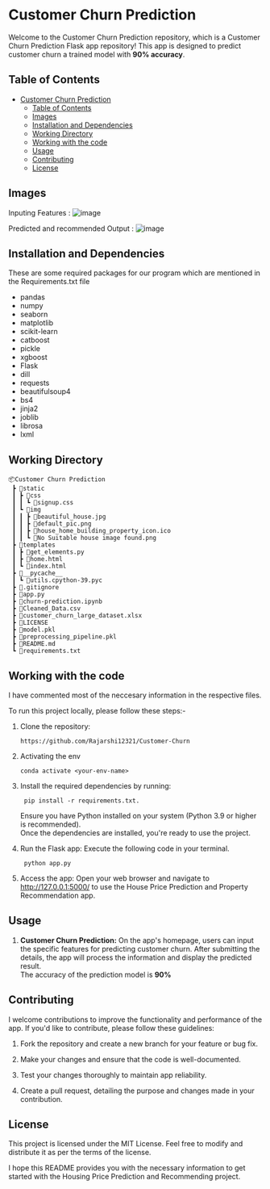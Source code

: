 
# Customer Churn Prediction

Welcome to the Customer Churn Prediction repository, which is a Customer Churn Prediction Flask app repository! This app is designed to predict customer churn a trained model with **90% accuracy**.

## Table of Contents

- [Customer Churn Prediction](#customer-churn-prediction)
  - [Table of Contents](#table-of-contents)
  - [Images](#images)
  - [Installation and Dependencies](#installation-and-dependencies)
  - [Working Directory](#working-directory)
  - [Working with the code](#working-with-the-code)
  - [Usage](#usage)
  - [Contributing](#contributing)
  - [License](#license)

## Images

Inputing Features :
![image](https://github.com/Rajarshi12321/Housing_predict_recommend/assets/94736350/2a1f9fff-bf1e-4533-9090-58db6502445d)

Predicted and recommended Output :
![image](https://github.com/Rajarshi12321/Housing_predict_recommend/assets/94736350/60bed2a5-52cc-4c9f-acad-421acf0db3b2)



## Installation and Dependencies

These are some required packages for our program which are mentioned in the Requirements.txt file

- pandas
- numpy
- seaborn
- matplotlib
- scikit-learn
- catboost
- pickle
- xgboost
- Flask
- dill
- requests
- beautifulsoup4
- bs4
- jinja2
- joblib
- librosa
- lxml





## Working Directory

```
📦Customer Churn Prediction
 ┣ 📂static
 ┃ ┣ 📂css
 ┃ ┃ ┗ 📜signup.css
 ┃ ┗ 📂img
 ┃ ┃ ┣ 📜beautiful_house.jpg
 ┃ ┃ ┣ 📜default_pic.png
 ┃ ┃ ┣ 📜house_home_building_property_icon.ico
 ┃ ┃ ┗ 📜No Suitable house image found.png
 ┣ 📂templates
 ┃ ┣ 📜get_elements.py
 ┃ ┣ 📜home.html
 ┃ ┗ 📜index.html
 ┣ 📂__pycache__
 ┃ ┗ 📜utils.cpython-39.pyc
 ┣ 📜.gitignore
 ┣ 📜app.py
 ┣ 📜churn-prediction.ipynb
 ┣ 📜Cleaned_Data.csv
 ┣ 📜customer_churn_large_dataset.xlsx
 ┣ 📜LICENSE
 ┣ 📜model.pkl
 ┣ 📜preprocessing_pipeline.pkl
 ┣ 📜README.md
 ┗ 📜requirements.txt
  ```


## Working with the code


I have commented most of the neccesary information in the respective files.

To run this project locally, please follow these steps:-

1. Clone the repository:

   ```shell
   https://github.com/Rajarshi12321/Customer-Churn
   ```


2. Activating the env
  
    ```shell
    conda activate <your-env-name> 
    ```

3. Install the required dependencies by running:
   ```shell
    pip install -r requirements.txt.
    ``` 
   Ensure you have Python installed on your system (Python 3.9 or higher is recommended).<br />
   Once the dependencies are installed, you're ready to use the project.



4. Run the Flask app: Execute the following code in your terminal.
   ```shell  
    python app.py 
    ```
   

6. Access the app: Open your web browser and navigate to http://127.0.0.1:5000/ to use the House Price Prediction and Property Recommendation app.


## Usage
1. **Customer Churn Prediction:** On the app's homepage, users can input the specific features for predicting customer churn. After submitting the details, the app will process the information and display the predicted result.<br />
The accuracy of the prediction model is **90%**


## Contributing
I welcome contributions to improve the functionality and performance of the app. If you'd like to contribute, please follow these guidelines:

1. Fork the repository and create a new branch for your feature or bug fix.

2. Make your changes and ensure that the code is well-documented.

3. Test your changes thoroughly to maintain app reliability.

4. Create a pull request, detailing the purpose and changes made in your contribution.



## License
This project is licensed under the MIT License. Feel free to modify and distribute it as per the terms of the license.

I hope this README provides you with the necessary information to get started with the Housing Price Prediction and Recommending project. 


